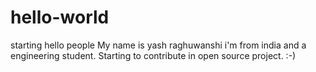 # hello-world
starting
hello people
My name is yash raghuwanshi
i'm from india and a engineering student.
Starting to contribute in open source project. :-)
